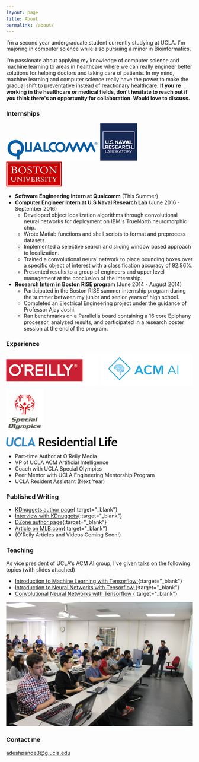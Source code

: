 ```yaml
---
layout: page
title: About
permalink: /about/
---
```


I'm a second year undergraduate student currently studying at UCLA. I'm majoring in computer science while also pursuing a minor in Bioinformatics. 

I'm passionate about applying my knowledge of computer science and machine learning to areas in healthcare where we can really engineer better solutions for helping doctors and taking care of patients. In my mind, machine learning and computer science really have the power to make the gradual shift to preventative instead of reactionary healthcare. **If you're working in the healthcare or medical fields, don't hesitate to reach out if you think there's an opportunity for collaboration. Would love to discuss.**

### Internships

<img src="/assets/qualcomm.jpg" width="250">                     <img src="/assets/nrl.png" width="100">                     <img src="/assets/bu.gif" width="150">


* **Software Engineering Intern at Qualcomm** (This Summer) 
* **Computer Engineer Intern at U.S Naval Research Lab** (June 2016 - September 2016)
  - Developed object localization algorithms through convolutional neural networks for deployment on IBM's TrueNorth neuromorphic chip. 
  - Wrote Matlab functions and shell scripts to format and preprocess datasets.
  - Implemented a selective search and sliding window based approach to localization.
  - Trained a convolutional neural network to place bounding boxes over a specific object of interest with a classification accuracy of 92.86%.
  - Presented results to a group of engineers and upper level management at the conclusion of the internship.
* **Research Intern in Boston RISE program** (June 2014 - August 2014)
  - Participated in the Boston RISE summer internship program during the summer between my junior and senior years of high school.
  - Completed an Electrical Engineering project under the guidance of Professor Ajay Joshi.
  - Ran benchmarks on a Parallella board containing a 16 core Epiphany processor, analyzed results, and participated in a research poster session at the end of the program.

### Experience
<img src="/assets/oreily.png" width="250">                     <img src="/assets/acmai.png" width="250">                     <img src="/assets/specialo.jpg" >                                                                    
<img src="/assets/reslife.png" >

* Part-time Author at O'Reily Media 
* VP of UCLA ACM Artificial Intelligence 
* Coach with UCLA Special Olympics 
* Peer Mentor with UCLA Engineering Mentorship Program 
* UCLA Resident Assistant (Next Year) 

### Published Writing

* [KDnuggets author page](http://www.kdnuggets.com/author/adit-deshpande){:target="_blank"}
* [Interview with KDnuggets](http://www.kdnuggets.com/2016/10/top-blogger-interview-adit-deshpande.html){:target="_blank"}
* [DZone author page](https://dzone.com/users/2843746/adeshpande3.html){:target="_blank"}
* [Article on MLB.com](http://m.mlb.com/news/article/56850942//){:target="_blank"}
* (O'Reily Articles and Videos Coming Soon!)

### Teaching

As vice president of UCLA's ACM AI group, I've given talks on the following topics (with slides attached)

* [Introduction to Machine Learning with Tensorflow ](https://docs.google.com/presentation/d/1a4sh-fJIH6DFH1bJcCOeqlbDLZQekm0DaVB_cZ-Rg8w/edit?usp=sharing){:target="_blank"}
* [Introduction to Neural Networks with Tensorflow ](https://docs.google.com/presentation/d/1DoYwIUgo-1HS7eZsnOM7WTMOq7-j2lTHjWSaTgSWTMs/edit?usp=sharing){:target="_blank"}
* [Convolutional Neural Networks with Tensorflow ](https://docs.google.com/presentation/d/1YLOk3wqDAG0qrd5tFeRfzTDoHTDn2i3epDv3NS8M7U8/edit?usp=sharing){:target="_blank"}

<img src="/assets/Workshop.jpg">

### Contact me

[adeshpande3@g.ucla.edu](mailto:adeshpande3@g.ucla.edu)
